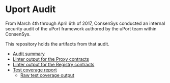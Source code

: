# Uport Audit

From March 4th through April 6th of 2017, ConsenSys conducted an internal security audit of the uPort framework authored by the uPort team within ConsenSys.

This repository holds the artifacts from that audit.

* [Audit summary](./review.md)
* [Linter output for the Proxy contracts](./linter-reports/proxy/LintSummary.md)
* [Linter output for the Registry contracts](./linter-reports/registry/LinterSummary.md)
* [Test coverage report](https://htmlpreview.github.io/?https://raw.githubusercontent.com/ConsenSys/solcover/uport-report/coverage/lcov-report/originalContracts/index.html)
  * [Raw test coverage output](./coverage/lcov.info)
